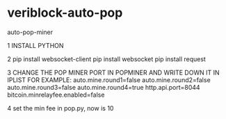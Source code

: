 # veriblock-auto-pop
auto-pop-miner

1 INSTALL PYTHON

2 pip install websocket-client
  pip install websocket
  pip install request 
 
3 CHANGE THE POP MINER PORT IN POPMINER AND WRITE DOWN IT IN IPLIST
FOR EXAMPLE:
auto.mine.round1=false
auto.mine.round2=false
auto.mine.round3=false
auto.mine.round4=true
http.api.port=8044
bitcoin.minrelayfee.enabled=false

4 set the min fee in pop.py, now is 10
 
